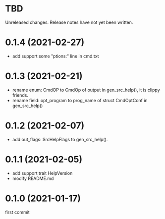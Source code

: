 TBD
===
Unreleased changes. Release notes have not yet been written.

0.1.4 (2021-02-27)
=====

* add support some "ptions:" line in cmd.txt

0.1.3 (2021-02-21)
=====

* rename enum: CmdOP to CmdOp of output in gen_src_help(), it is clippy friends.
* rename field: opt_program to prog_name of struct CmdOptConf in gen_src_help()

0.1.2 (2021-02-07)
=====

* add out_flags: SrcHelpFlags to gen_src_help().

0.1.1 (2021-02-05)
=====

* add support trait HelpVersion
* modify README.md

0.1.0 (2021-01-17)
=====
first commit
